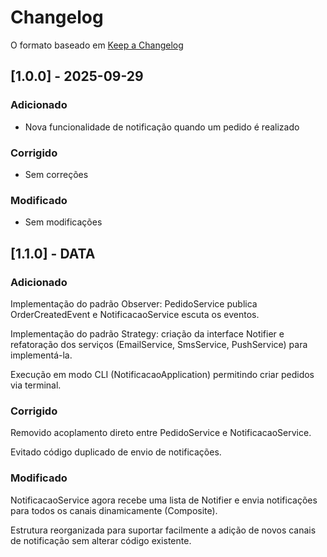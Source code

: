 # Changelog

O formato baseado em [Keep a Changelog](https://keepachangelog.com/pt-BR/1.0.0/)

## [1.0.0] - 2025-09-29
### Adicionado
- Nova funcionalidade de notificação quando um pedido é realizado

### Corrigido
- Sem correções

### Modificado
- Sem modificações

## [1.1.0] - DATA

### Adicionado
Implementação do padrão Observer: PedidoService publica OrderCreatedEvent e NotificacaoService escuta os eventos.

Implementação do padrão Strategy: criação da interface Notifier e refatoração dos serviços (EmailService, SmsService, PushService) para implementá-la.

Execução em modo CLI (NotificacaoApplication) permitindo criar pedidos via terminal.

### Corrigido
Removido acoplamento direto entre PedidoService e NotificacaoService.

Evitado código duplicado de envio de notificações.
### Modificado

NotificacaoService agora recebe uma lista de Notifier e envia notificações para todos os canais dinamicamente (Composite).

Estrutura reorganizada para suportar facilmente a adição de novos canais de notificação sem alterar código existente.